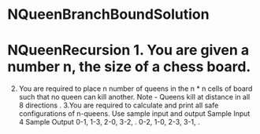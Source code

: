 # NQueenBranchBoundSolution
# NQueenRecursion 1. You are given a number n, the size of a chess board. 
2. You are required to place n number of queens in the n * n cells of board such that no queen can kill another. 
Note - Queens kill at distance in all 8 directions . 
3.You are required to calculate and print all safe configurations of n-queens. 
Use sample input and output 
Sample Input 4 
Sample Output
0-1, 1-3, 2-0, 3-2, .
0-2, 1-0, 2-3, 3-1, .
